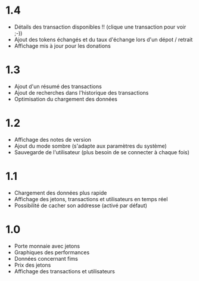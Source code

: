 # 1.4

- Détails des transaction disponibles !! (clique une transaction pour voir ;-))
- Ajout des tokens échangés et du taux d'échange lors d'un dépot / retrait
- Affichage mis à jour pour les donations

# 1.3

- Ajout d'un résumé des transactions
- Ajout de recherches dans l'historique des transactions
- Optimisation du chargement des données

# 1.2

- Affichage des notes de version
- Ajout du mode sombre (s'adapte aux paramètres du système)
- Sauvegarde de l'utilisateur (plus besoin de se connecter à chaque fois)

# 1.1

- Chargement des données plus rapide
- Affichage des jetons, transactions et utilisateurs en temps réel
- Possibilité de cacher son addresse (activé par défaut)

# 1.0

- Porte monnaie avec jetons
- Graphiques des performances
- Données concernant fims
- Prix des jetons
- Affichage des transactions et utilisateurs
